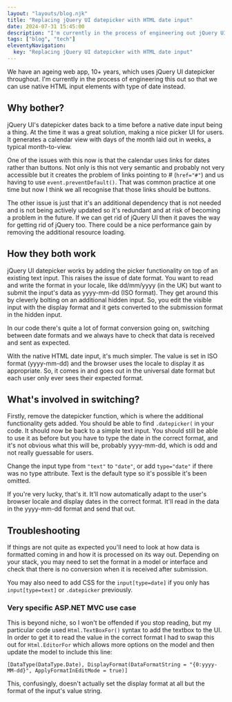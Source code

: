```yaml
---
layout: "layouts/blog.njk"
title: "Replacing jQuery UI datepicker with HTML date input"
date: 2024-07-31 15:45:00
description: "I'm currently in the process of engineering out jQuery UI datepicker so that we can use native HTML input elements with type of date instead."
tags: ["blog", "tech"]
eleventyNavigation:
  key: "Replacing jQuery UI datepicker with HTML date input"
---
```


We have an ageing web app, 10+ years, which uses jQuery UI datepicker throughout. I'm currently in the process of engineering this out so that we can use native HTML input elements with type of date instead.

## Why bother?

jQuery UI's datepicker dates back to a time before a native date input being a thing. At the time it was a great solution, making a nice picker UI for users. It generates a calendar view with days of the month laid out in weeks, a typical month-to-view.

One of the issues with this now is that the calendar uses links for dates rather than buttons. Not only is this not very semantic and probably not very accessible but it creates the problem of links pointing to # (`href="#"`) and us having to use `event.preventDefault()`. That was common practice at one time but now I think we all recognise that those links should be buttons.

The other issue is just that it's an additional dependency that is not needed and is not being actively updated so it's redundant and at risk of becoming a problem in the future. If we can get rid of jQuery UI then it paves the way for getting rid of jQuery too. There could be a nice performance gain by removing the additional resource loading.

## How they both work

jQuery UI datepicker works by adding the picker functionality on top of an existing text input. This raises the issue of date format. You want to read and write the format in your locale, like dd/mm/yyyy (in the UK) but want to submit the input's data as yyyy-mm-dd (ISO format). They get around this by cleverly bolting on an additional hidden input. So, you edit the visible input with the display format and it gets converted to the submission format in the hidden input.

In our code there's quite a lot of format conversion going on, switching between date formats and we always have to check that data is received and sent as expected.

With the native HTML date input, it's much simpler. The value is set in ISO format (yyyy-mm-dd) and the browser uses the locale to display it as appropriate. So, it comes in and goes out in the universal date format but each user only ever sees their expected format.

## What's involved in switching?

Firstly, remove the datepicker function, which is where the additional functionality gets added. You should be able to find `.datepicker(` in your code. It should now be back to a simple text input. You should still be able to use it as before but you have to type the date in the correct format, and it's not obvious what this will be, probably yyyy-mm-dd, which is odd and not really guessable for users.

Change the input type from `"text"` to `"date"`, or add `type="date"` if there was no type attribute. Text is the default type so it's possible it's been omitted.

If you're very lucky, that's it. It'll now automatically adapt to the user's browser locale and display dates in the correct format. It'll read in the data in the yyyy-mm-dd format and send that out.

## Troubleshooting

If things are not quite as expected you'll need to look at how data is formatted coming in and how it is processed on its way out. Depending on your stack, you may need to set the format in a model or interface and check that there is no conversion when it is received after submission.

You may also need to add CSS for the `input[type=date]` if you only has `input[type=text]` or `.datepicker` previously.

### Very specific ASP.NET MVC use case

This is beyond niche, so I won't be offended if you stop reading, but my particular code used `Html.TextBoxFor()` syntax to add the textbox to the UI. In order to get it to read the value in the correct format I had to swap this out for `Html.EditorFor` which allows more options on the model and then update the model to include this line:

`[DataType(DataType.Date), DisplayFormat(DataFormatString = "{0:yyyy-MM-dd}", ApplyFormatInEditMode = true)]`

This, confusingly, doesn't actually set the display format at all but the format of the input's value string.
